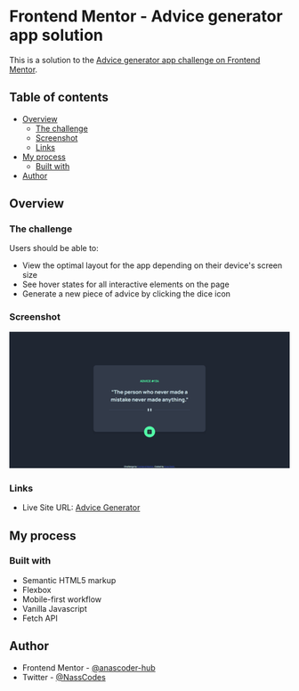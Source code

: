 # Frontend Mentor - Advice generator app solution

This is a solution to the [Advice generator app challenge on Frontend Mentor](https://www.frontendmentor.io/challenges/advice-generator-app-QdUG-13db).

## Table of contents

- [Overview](#overview)
  - [The challenge](#the-challenge)
  - [Screenshot](#screenshot)
  - [Links](#links)
- [My process](#my-process)
  - [Built with](#built-with)
- [Author](#author)


## Overview

### The challenge

Users should be able to:

- View the optimal layout for the app depending on their device's screen size
- See hover states for all interactive elements on the page
- Generate a new piece of advice by clicking the dice icon

### Screenshot

![](./screenshot1.png)
### Links
- Live Site URL: [Advice Generator](https://anascoder-hub.github.io/advice-generator/)

## My process

### Built with

- Semantic HTML5 markup
- Flexbox
- Mobile-first workflow
- Vanilla Javascript
- Fetch API

## Author

- Frontend Mentor - [@anascoder-hub](https://www.frontendmentor.io/profile/anascoder-hub)
- Twitter - [@NassCodes](https://twitter.com/NassCodes)

